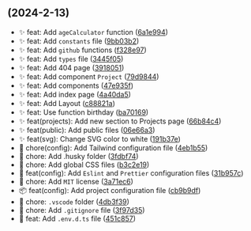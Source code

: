 ##  (2024-2-13)

* ✨ feat: Add `ageCalculator` function ([6a1e994](https://github.com/100opps/Portfolio/commit/6a1e994))
* ✨ feat: Add `constants` file ([9bb03b2](https://github.com/100opps/Portfolio/commit/9bb03b2))
* ✨ feat: Add `github` functions ([f328e97](https://github.com/100opps/Portfolio/commit/f328e97))
* ✨ feat: Add `types` file ([3445f05](https://github.com/100opps/Portfolio/commit/3445f05))
* ✨ feat: Add 404 page ([3918051](https://github.com/100opps/Portfolio/commit/3918051))
* ✨ feat: Add component `Project` ([79d9844](https://github.com/100opps/Portfolio/commit/79d9844))
* ✨ feat: Add components ([47e935f](https://github.com/100opps/Portfolio/commit/47e935f))
* ✨ feat: Add index page ([4a40da5](https://github.com/100opps/Portfolio/commit/4a40da5))
* ✨ feat: Add Layout ([c88821a](https://github.com/100opps/Portfolio/commit/c88821a))
* ✨ feat: Use function birthday ([ba70169](https://github.com/100opps/Portfolio/commit/ba70169))
* ✨ feat(projects): Add new section to Projects page ([66b84c4](https://github.com/100opps/Portfolio/commit/66b84c4))
* ✨ feat(public): Add public files ([06e66a3](https://github.com/100opps/Portfolio/commit/06e66a3))
* ✨ feat(svg): Change SVG color to white ([191b37e](https://github.com/100opps/Portfolio/commit/191b37e))
* 🎨 chore(config): Add Tailwind configuration file ([4eb1b55](https://github.com/100opps/Portfolio/commit/4eb1b55))
* 🐶 chore: Add .husky folder ([3fdbf74](https://github.com/100opps/Portfolio/commit/3fdbf74))
* 💄 chore: Add global CSS files ([b3c2e19](https://github.com/100opps/Portfolio/commit/b3c2e19))
* 💄 feat(config): Add `Eslint` and `Prettier` configuration files ([31b957c](https://github.com/100opps/Portfolio/commit/31b957c))
* 📄 chore: Add `MIT` license ([3a71ec6](https://github.com/100opps/Portfolio/commit/3a71ec6))
* 📦 feat(config): Add project configuration file ([cb9b9df](https://github.com/100opps/Portfolio/commit/cb9b9df))
* 🔧 chore: `.vscode` folder ([4db3f39](https://github.com/100opps/Portfolio/commit/4db3f39))
* 🙈 chore: Add `.gitignore` file ([3f97d35](https://github.com/100opps/Portfolio/commit/3f97d35))
* 🚀 feat: Add `.env.d.ts` file ([451c857](https://github.com/100opps/Portfolio/commit/451c857))



